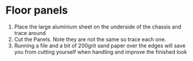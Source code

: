 Floor panels
=== 

1.	Place the large aluminium sheet on the underside of the chassis and trace around
2.	Cut the Panels. Note they are not the same so trace each one.
3.	Running a file and a bit of 200grit sand paper over the edges will save you from cutting yourself when handling and improve the finished look
